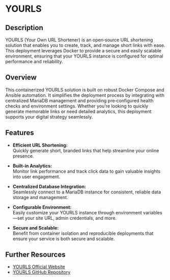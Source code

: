 # YOURLS

## Description

YOURLS (Your Own URL Shortener) is an open‑source URL shortening solution that enables you to create, track, and manage short links with ease. This deployment leverages Docker to provide a secure and easily scalable environment, ensuring that your YOURLS instance is configured for optimal performance and reliability.

## Overview

This containerized YOURLS solution is built on robust Docker Compose and Ansible automation. It simplifies the deployment process by integrating with centralized MariaDB management and providing pre‑configured health checks and environment settings. Whether you're looking to quickly generate memorable links or need detailed analytics, this deployment supports your digital strategy seamlessly.

## Features

- **Efficient URL Shortening:**  
  Quickly generate short, branded links that help streamline your online presence.

- **Built-in Analytics:**  
  Monitor link performance and track click data to gain valuable insights into user engagement.

- **Centralized Database Integration:**  
  Seamlessly connect to a MariaDB instance for consistent, reliable data storage and management.

- **Configurable Environment:**  
  Easily customize your YOURLS instance through environment variables—set your site URL, admin credentials, and more.

- **Secure and Scalable:**  
  Benefit from container isolation and reproducible deployments that ensure your service is both secure and scalable.

## Further Resources

- [YOURLS Official Website](https://yourls.org/)
- [YOURLS GitHub Repository](https://github.com/YOURLS/YOURLS)